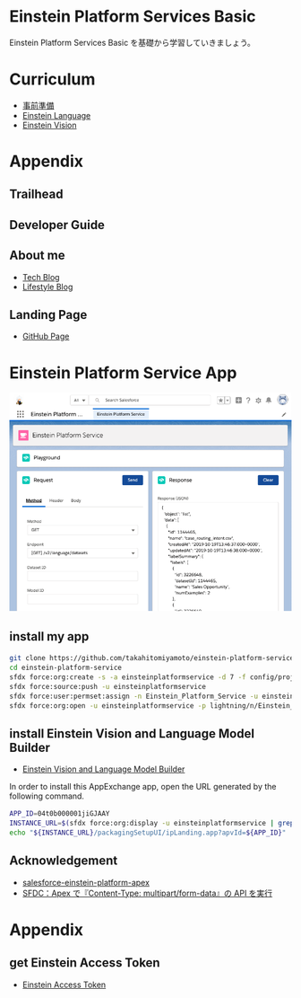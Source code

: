 # Einstein Platform Services Basic

Einstein Platform Services Basic を基礎から学習していきましょう。

# Curriculum

- [事前準備](https://github.com/takahitomiyamoto/einstein-platform-services-basic/wiki/Prerequisite)
- [Einstein Language](https://github.com/takahitomiyamoto/einstein-platform-services-basic/wiki/Einstein-Language)
- [Einstein Vision](https://github.com/takahitomiyamoto/einstein-platform-services-basic/wiki/Einstein-Vision)

# Appendix

## Trailhead

## Developer Guide

## About me

- [Tech Blog](https://qiita.com/takahito0508)
- [Lifestyle Blog](https://medium.com/takahitomiyamoto)

## Landing Page

- [GitHub Page](https://takahitomiyamoto.github.io/einstein-platform-services-basic/)

# Einstein Platform Service App

![my app](./asset/screenshot_app.png)

## install my app

```sh
git clone https://github.com/takahitomiyamoto/einstein-platform-service.git
cd einstein-platform-service
sfdx force:org:create -s -a einsteinplatformservice -d 7 -f config/project-scratch-def.json
sfdx force:source:push -u einsteinplatformservice
sfdx force:user:permset:assign -n Einstein_Platform_Service -u einsteinplatformservice
sfdx force:org:open -u einsteinplatformservice -p lightning/n/Einstein_Platform_Service
```

## install Einstein Vision and Language Model Builder

- [Einstein Vision and Language Model Builder](https://appexchangejp.salesforce.com/appxListingDetail?listingId=a0N3A00000FR4PKUA1)

In order to install this AppExchange app, open the URL generated by the following command.

```sh
APP_ID=04t0b000001jiGJAAY
INSTANCE_URL=$(sfdx force:org:display -u einsteinplatformservice | grep 'Instance Url')
echo "${INSTANCE_URL}/packagingSetupUI/ipLanding.app?apvId=${APP_ID}"
```

## Acknowledgement

- [salesforce-einstein-platform-apex](https://github.com/muenzpraeger/salesforce-einstein-platform-apex)
- [SFDC：Apex で『Content-Type: multipart/form-data』の API を実行](https://tyoshikawa1106.hatenablog.com/entry/2017/07/22/225204)

# Appendix

## get Einstein Access Token

- [Einstein Access Token](https://api.einstein.ai/token)
